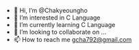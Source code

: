 - 👋 Hi, I’m @Chakyeoungho
- 👀 I’m interested in C Language
- 🌱 I’m currently learning C Language
- 💞️ I’m looking to collaborate on ...
- 📫 How to reach me gcha792@gmail.com

<!---
Chakyeoungho/Chakyeoungho is a ✨ special ✨ repository because its `README.md` (this file) appears on your GitHub profile.
You can click the Preview link to take a look at your changes.
--->
